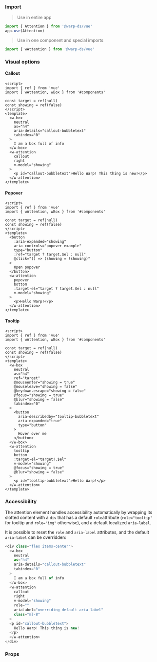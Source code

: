 ### Import

> Use in entire app

```js
import { Attention } from '@warp-ds/vue'
app.use(Attention)
```

> Use in one component and special imports

```js
import { wAttention } from '@warp-ds/vue'
```

### Visual options

#### Callout

```vue
<script>
import { ref } from 'vue'
import { wAttention, wBox } from '#components'

const target = ref(null)
const showing = ref(false)
</script>
<template>
  <w-box
    neutral
    as="h4"
    aria-details="callout-bubbletext"
    tabindex="0"
  >
    I am a box full of info
  </w-box>
  <w-attention
    callout
    right
    v-model="showing"
  >
    <p id="callout-bubbletext">Hello Warp! This thing is new!</p>
  </w-attention>
</template>
```

#### Popover

```vue
<script>
import { ref } from 'vue'
import { wAttention, wBox } from '#components'

const target = ref(null)
const showing = ref(false)
</script>
<template>
  <button
    :aria-expanded="showing"
    aria-controls="popover-example"
    type="button"
    :ref="target ? target.$el : null"
    @click="() => (showing = !showing)"
  >
    Open popover
  </button>
  <w-attention
    popover
    bottom
    :target-el="target ? target.$el : null"
    v-model="showing"
  >
    <p>Hello Warp!</p>
  </w-attention>
</template>
```

#### Tooltip

```vue
<script>
import { ref } from 'vue'
import { wAttention, wBox } from '#components'

const target = ref(null)
const showing = ref(false)
</script>
<template>
  <w-box
    neutral
    as="h4"
    ref="target"
    @mouseenter="showing = true"
    @mouseleave="showing = false"
    @keydown.escape="showing = false"
    @focus="showing = true"
    @blur="showing = false"
    tabindex="0"
  >
    <button
      aria-describedby="tooltip-bubbletext"
      aria-expanded="true"
      type="button"
    >
      Hover over me
    </button>
  </w-box>
  <w-attention
    tooltip
    bottom
    :target-el="target?.$el"
    v-model="showing"
    @focus="showing = true"
    @blur="showing = false"
  >
    <p id="tooltip-bubbletext">Hello Warp!</p>
  </w-attention>
</template>
```

### Accessibility

The attention element handles accessibility automatically by wrapping its slotted content with a `div` that has a default `role`attribute (`role="tooltip"` for tooltip and `role="img"` otherwise), and a default localized `aria-label`.

It is possible to reset the `role` and `aria-label` attributes, and the default `aria-label` can be overridden:

```js
<div class="flex items-center">
  <w-box
    neutral
    as="h4"
    aria-details="callout-bubbletext"
    tabindex="0"
  >
    I am a box full of info
  </w-box>
  <w-attention
    callout
    right
    v-model="showing"
    role=""
    ariaLabel="overriding default aria-label"
    class="ml-8"
  >
  <p id="callout-bubbletext">
    Hello Warp! This thing is new!
  </p>
  </w-attention>
</div>
```

### Props

<api-table type="vue" component="Attention" />
